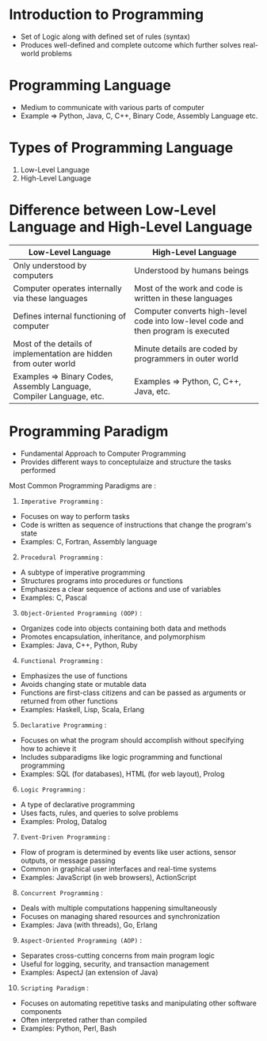 # Introduction to Programming

- Set of Logic along with defined set of rules (syntax)
- Produces well-defined and complete outcome which further solves real-world problems

# Programming Language

- Medium to communicate with various parts of computer
- Example => Python, Java, C, C++, Binary Code, Assembly Language etc.

# Types of Programming Language

1. Low-Level Language
2. High-Level Language

# Difference between Low-Level Language and High-Level Language

|                       Low-Level Language                             |                                 High-Level Language                                |
| -------------------------------------------------------------------- | ---------------------------------------------------------------------------------- |
|                   Only understood by computers                       |                             Understood by humans beings                            |
|         Computer operates internally via these languages             |               Most of the work and code is written in these languages              |
|             Defines internal functioning of computer                 | Computer converts high-level code into low-level code and then program is executed | 
|  Most of the details of implementation are hidden from outer world   |               Minute details are coded by programmers in outer world               |
| Examples => Binary Codes, Assembly Language, Compiler Language, etc. |                       Examples => Python, C, C++, Java, etc.                       |

# Programming Paradigm

- Fundamental Approach to Computer Programming
- Provides different ways to conceptulaize and structure the tasks performed

Most Common Programming Paradigms are :

1. `Imperative Programming` :

- Focuses on way to perform tasks
- Code is written as sequence of instructions that change the program's state
- Examples: C, Fortran, Assembly language

2. `Procedural Programming` :

- A subtype of imperative programming
- Structures programs into procedures or functions
- Emphasizes a clear sequence of actions and use of variables
- Examples: C, Pascal

3. `Object-Oriented Programming (OOP)` :

- Organizes code into objects containing both data and methods
- Promotes encapsulation, inheritance, and polymorphism
- Examples: Java, C++, Python, Ruby

4. `Functional Programming` :

- Emphasizes the use of functions
- Avoids changing state or mutable data
- Functions are first-class citizens and can be passed as arguments or returned from other functions
- Examples: Haskell, Lisp, Scala, Erlang

5. `Declarative Programming` :

- Focuses on what the program should accomplish without specifying how to achieve it
- Includes subparadigms like logic programming and functional programming
- Examples: SQL (for databases), HTML (for web layout), Prolog

6. `Logic Programming` :

- A type of declarative programming
- Uses facts, rules, and queries to solve problems
- Examples: Prolog, Datalog

7. `Event-Driven Programming` :

- Flow of program is determined by events like user actions, sensor outputs, or message passing
- Common in graphical user interfaces and real-time systems
- Examples: JavaScript (in web browsers), ActionScript

8. `Concurrent Programming` :

- Deals with multiple computations happening simultaneously
- Focuses on managing shared resources and synchronization
- Examples: Java (with threads), Go, Erlang

9. `Aspect-Oriented Programming (AOP)` :

- Separates cross-cutting concerns from main program logic
- Useful for logging, security, and transaction management
- Examples: AspectJ (an extension of Java)

10. `Scripting Paradigm` :

- Focuses on automating repetitive tasks and manipulating other software components
- Often interpreted rather than compiled
- Examples: Python, Perl, Bash

